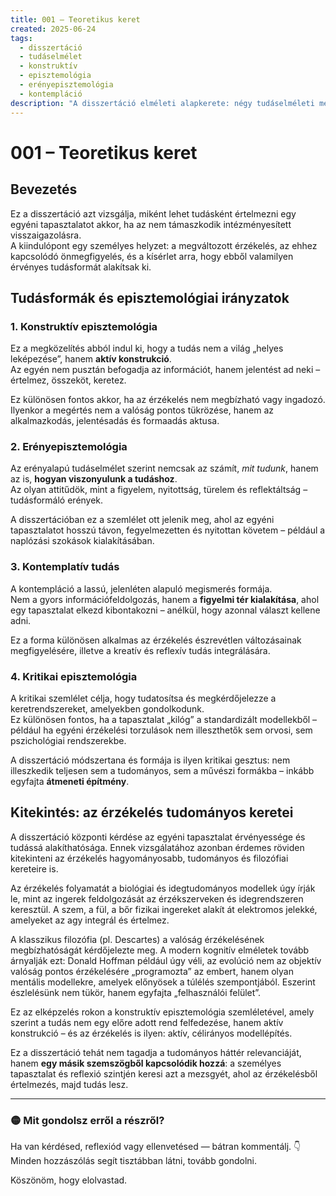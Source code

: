 ```yaml
---
title: 001 – Teoretikus keret
created: 2025-06-24
tags:
  - disszertáció
  - tudáselmélet
  - konstruktív
  - episztemológia
  - erényepisztemológia
  - kontempláció
description: "A disszertáció elméleti alapkerete: négy tudáselméleti megközelítés bemutatása"
---
```


# 001 – Teoretikus keret

## Bevezetés

Ez a disszertáció azt vizsgálja, miként lehet tudásként értelmezni egy egyéni tapasztalatot akkor, ha az nem támaszkodik intézményesített visszaigazolásra.  
A kiindulópont egy személyes helyzet: a megváltozott érzékelés, az ehhez kapcsolódó önmegfigyelés, és a kísérlet arra, hogy ebből valamilyen érvényes tudásformát alakítsak ki.

## Tudásformák és episztemológiai irányzatok

### 1. Konstruktív episztemológia

Ez a megközelítés abból indul ki, hogy a tudás nem a világ „helyes leképezése”, hanem **aktív konstrukció**.  
Az egyén nem pusztán befogadja az információt, hanem jelentést ad neki – értelmez, összeköt, keretez.

Ez különösen fontos akkor, ha az érzékelés nem megbízható vagy ingadozó. Ilyenkor a megértés nem a valóság pontos tükrözése, hanem az alkalmazkodás, jelentésadás és formaadás aktusa.

### 2. Erényepisztemológia

Az erényalapú tudáselmélet szerint nemcsak az számít, *mit tudunk*, hanem az is, **hogyan viszonyulunk a tudáshoz**.  
Az olyan attitűdök, mint a figyelem, nyitottság, türelem és reflektáltság – tudásformáló erények.

A disszertációban ez a szemlélet ott jelenik meg, ahol az egyéni tapasztalatot hosszú távon, fegyelmezetten és nyitottan követem – például a naplózási szokások kialakításában.

### 3. Kontemplatív tudás

A kontempláció a lassú, jelenléten alapuló megismerés formája.  
Nem a gyors információfeldolgozás, hanem a **figyelmi tér kialakítása**, ahol egy tapasztalat elkezd kibontakozni – anélkül, hogy azonnal választ kellene adni.

Ez a forma különösen alkalmas az érzékelés észrevétlen változásainak megfigyelésére, illetve a kreatív és reflexív tudás integrálására.

### 4. Kritikai episztemológia

A kritikai szemlélet célja, hogy tudatosítsa és megkérdőjelezze a keretrendszereket, amelyekben gondolkodunk.  
Ez különösen fontos, ha a tapasztalat „kilóg” a standardizált modellekből – például ha egyéni érzékelési torzulások nem illeszthetők sem orvosi, sem pszichológiai rendszerekbe.

A disszertáció módszertana és formája is ilyen kritikai gesztus: nem illeszkedik teljesen sem a tudományos, sem a művészi formákba – inkább egyfajta **átmeneti építmény**.

## Kitekintés: az érzékelés tudományos keretei

A disszertáció központi kérdése az egyéni tapasztalat érvényessége és tudássá alakíthatósága. Ennek vizsgálatához azonban érdemes röviden kitekinteni az érzékelés hagyományosabb, tudományos és filozófiai kereteire is.

Az érzékelés folyamatát a biológiai és idegtudományos modellek úgy írják le, mint az ingerek feldolgozását az érzékszerveken és idegrendszeren keresztül. A szem, a fül, a bőr fizikai ingereket alakít át elektromos jelekké, amelyeket az agy integrál és értelmez.

A klasszikus filozófia (pl. Descartes) a valóság érzékelésének megbízhatóságát kérdőjelezte meg. A modern kognitív elméletek tovább árnyalják ezt: Donald Hoffman például úgy véli, az evolúció nem az objektív valóság pontos érzékelésére „programozta” az embert, hanem olyan mentális modellekre, amelyek előnyösek a túlélés szempontjából. Eszerint észlelésünk nem tükör, hanem egyfajta „felhasználói felület”.

Ez az elképzelés rokon a konstruktív episztemológia szemléletével, amely szerint a tudás nem egy előre adott rend felfedezése, hanem aktív konstrukció – és az érzékelés is ilyen: aktív, célirányos modellépítés.

Ez a disszertáció tehát nem tagadja a tudományos háttér relevanciáját, hanem **egy másik szemszögből kapcsolódik hozzá**: a személyes tapasztalat és reflexió szintjén keresi azt a mezsgyét, ahol az érzékelésből értelmezés, majd tudás lesz.


---

### 🟡 Mit gondolsz erről a részről?

Ha van kérdésed, reflexiód vagy ellenvetésed — bátran kommentálj. 👇  
Minden hozzászólás segít tisztábban látni, tovább gondolni.

Köszönöm, hogy elolvastad.

